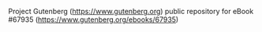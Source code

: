 Project Gutenberg (https://www.gutenberg.org) public repository for
eBook #67935 (https://www.gutenberg.org/ebooks/67935)
